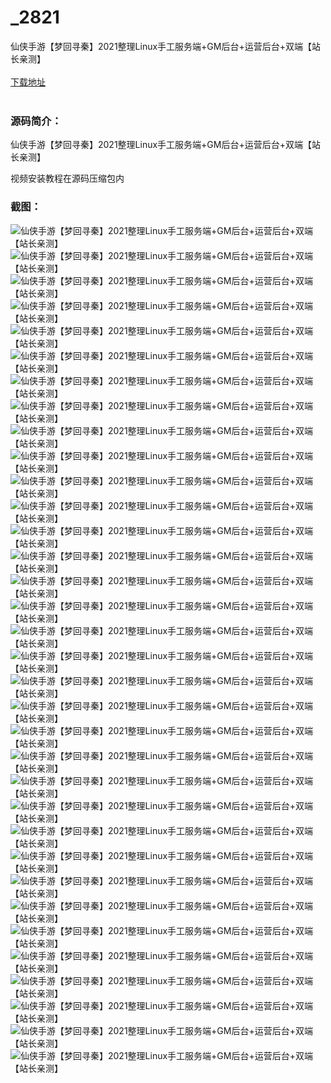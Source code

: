# _2821
仙侠手游【梦回寻秦】2021整理Linux手工服务端+GM后台+运营后台+双端【站长亲测】
<br/></br>
[下载地址](https://www.uuid2.com/2821.html "下载地址")
<br/></br>
<h3>源码简介：</h3>
<p>仙侠手游【梦回寻秦】2021整理Linux手工服务端+GM后台+运营后台+双端【站长亲测】<p>
<p>视频安装教程在源码压缩包内<p>
<h3>截图：</h3>
<img src="https://www.uuid2.com/wp-content/uploads/img/202112/5611f58938.jpg" alt="仙侠手游【梦回寻秦】2021整理Linux手工服务端+GM后台+运营后台+双端【站长亲测】"><img src="https://www.uuid2.com/wp-content/uploads/img/202112/fdcb1b6470.jpg" alt="仙侠手游【梦回寻秦】2021整理Linux手工服务端+GM后台+运营后台+双端【站长亲测】"><img src="https://www.uuid2.com/wp-content/uploads/img/202112/aec478c911.jpg" alt="仙侠手游【梦回寻秦】2021整理Linux手工服务端+GM后台+运营后台+双端【站长亲测】"><img src="https://www.uuid2.com/wp-content/uploads/img/202112/afff7e2214.jpg" alt="仙侠手游【梦回寻秦】2021整理Linux手工服务端+GM后台+运营后台+双端【站长亲测】"><img src="https://www.uuid2.com/wp-content/uploads/img/202112/7ed04ee950.jpg" alt="仙侠手游【梦回寻秦】2021整理Linux手工服务端+GM后台+运营后台+双端【站长亲测】"><img src="https://www.uuid2.com/wp-content/uploads/img/202112/f24cca6246.jpg" alt="仙侠手游【梦回寻秦】2021整理Linux手工服务端+GM后台+运营后台+双端【站长亲测】"><img src="https://www.uuid2.com/wp-content/uploads/img/202112/2e63c4d902.jpg" alt="仙侠手游【梦回寻秦】2021整理Linux手工服务端+GM后台+运营后台+双端【站长亲测】"><img src="https://www.uuid2.com/wp-content/uploads/img/202112/c0e2688652.jpg" alt="仙侠手游【梦回寻秦】2021整理Linux手工服务端+GM后台+运营后台+双端【站长亲测】"><img src="https://www.uuid2.com/wp-content/uploads/img/202112/78f1429838.jpg" alt="仙侠手游【梦回寻秦】2021整理Linux手工服务端+GM后台+运营后台+双端【站长亲测】"><img src="https://www.uuid2.com/wp-content/uploads/img/202112/6c9251e751.jpg" alt="仙侠手游【梦回寻秦】2021整理Linux手工服务端+GM后台+运营后台+双端【站长亲测】"><img src="https://www.uuid2.com/wp-content/uploads/img/202112/6503644224.jpg" alt="仙侠手游【梦回寻秦】2021整理Linux手工服务端+GM后台+运营后台+双端【站长亲测】"><img src="https://www.uuid2.com/wp-content/uploads/img/202112/92b1a8b208.jpg" alt="仙侠手游【梦回寻秦】2021整理Linux手工服务端+GM后台+运营后台+双端【站长亲测】"><img src="https://www.uuid2.com/wp-content/uploads/img/202112/77d8dd9243.jpg" alt="仙侠手游【梦回寻秦】2021整理Linux手工服务端+GM后台+运营后台+双端【站长亲测】"><img src="https://www.uuid2.com/wp-content/uploads/img/202112/a1061a4832.jpg" alt="仙侠手游【梦回寻秦】2021整理Linux手工服务端+GM后台+运营后台+双端【站长亲测】"><img src="https://www.uuid2.com/wp-content/uploads/img/202112/40a9ec2312.jpg" alt="仙侠手游【梦回寻秦】2021整理Linux手工服务端+GM后台+运营后台+双端【站长亲测】"><img src="https://www.uuid2.com/wp-content/uploads/img/202112/3a30e48381.jpg" alt="仙侠手游【梦回寻秦】2021整理Linux手工服务端+GM后台+运营后台+双端【站长亲测】"><img src="https://www.uuid2.com/wp-content/uploads/img/202112/5211c20471.jpg" alt="仙侠手游【梦回寻秦】2021整理Linux手工服务端+GM后台+运营后台+双端【站长亲测】"><img src="https://www.uuid2.com/wp-content/uploads/img/202112/270da8b669.jpg" alt="仙侠手游【梦回寻秦】2021整理Linux手工服务端+GM后台+运营后台+双端【站长亲测】"><img src="https://www.uuid2.com/wp-content/uploads/img/202112/b28c753496.jpg" alt="仙侠手游【梦回寻秦】2021整理Linux手工服务端+GM后台+运营后台+双端【站长亲测】"><img src="https://www.uuid2.com/wp-content/uploads/img/202112/b1c5a10550.jpg" alt="仙侠手游【梦回寻秦】2021整理Linux手工服务端+GM后台+运营后台+双端【站长亲测】"><img src="https://www.uuid2.com/wp-content/uploads/img/202112/de84cce721.jpg" alt="仙侠手游【梦回寻秦】2021整理Linux手工服务端+GM后台+运营后台+双端【站长亲测】"><img src="https://www.uuid2.com/wp-content/uploads/img/202112/743f57e305.jpg" alt="仙侠手游【梦回寻秦】2021整理Linux手工服务端+GM后台+运营后台+双端【站长亲测】"><img src="https://www.uuid2.com/wp-content/uploads/img/202112/bce3962809.jpg" alt="仙侠手游【梦回寻秦】2021整理Linux手工服务端+GM后台+运营后台+双端【站长亲测】"><img src="https://www.uuid2.com/wp-content/uploads/img/202112/92f06b3829.jpg" alt="仙侠手游【梦回寻秦】2021整理Linux手工服务端+GM后台+运营后台+双端【站长亲测】"><img src="https://www.uuid2.com/wp-content/uploads/img/202112/9f088fa199.jpg" alt="仙侠手游【梦回寻秦】2021整理Linux手工服务端+GM后台+运营后台+双端【站长亲测】"><img src="https://www.uuid2.com/wp-content/uploads/img/202112/5f19191443.jpg" alt="仙侠手游【梦回寻秦】2021整理Linux手工服务端+GM后台+运营后台+双端【站长亲测】"><img src="https://www.uuid2.com/wp-content/uploads/img/202112/925058d199.jpg" alt="仙侠手游【梦回寻秦】2021整理Linux手工服务端+GM后台+运营后台+双端【站长亲测】"><img src="https://www.uuid2.com/wp-content/uploads/img/202112/6b4312d508.jpg" alt="仙侠手游【梦回寻秦】2021整理Linux手工服务端+GM后台+运营后台+双端【站长亲测】"><img src="https://www.uuid2.com/wp-content/uploads/img/202112/a3fa78e196.jpg" alt="仙侠手游【梦回寻秦】2021整理Linux手工服务端+GM后台+运营后台+双端【站长亲测】"><img src="https://www.uuid2.com/wp-content/uploads/img/202112/a449f91141.jpg" alt="仙侠手游【梦回寻秦】2021整理Linux手工服务端+GM后台+运营后台+双端【站长亲测】"><img src="https://www.uuid2.com/wp-content/uploads/img/202112/6fd966d446.jpg" alt="仙侠手游【梦回寻秦】2021整理Linux手工服务端+GM后台+运营后台+双端【站长亲测】"><img src="https://www.uuid2.com/wp-content/uploads/img/202112/887b84b958.jpg" alt="仙侠手游【梦回寻秦】2021整理Linux手工服务端+GM后台+运营后台+双端【站长亲测】"><img src="https://www.uuid2.com/wp-content/uploads/img/202112/68bc34e174.jpg" alt="仙侠手游【梦回寻秦】2021整理Linux手工服务端+GM后台+运营后台+双端【站长亲测】"><img src="https://www.uuid2.com/wp-content/uploads/img/202112/cd0e7a8416.jpg" alt="仙侠手游【梦回寻秦】2021整理Linux手工服务端+GM后台+运营后台+双端【站长亲测】">
